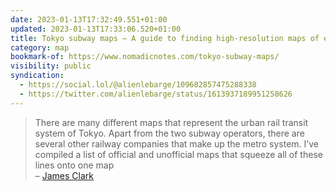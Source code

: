 ```yaml
---
date: 2023-01-13T17:32:49.551+01:00
updated: 2023-01-13T17:33:06.520+01:00
title: Tokyo subway maps – A guide to finding high-resolution maps of every railway in Tokyo
category: map
bookmark-of: https://www.nomadicnotes.com/tokyo-subway-maps/
visibility: public
syndication:
  - https://social.lol/@alienlebarge/109682857475288338
  - https://twitter.com/alienlebarge/status/1613937189951258626
---
```

> There are many different maps that represent the urban rail transit system of Tokyo. Apart from the two subway operators, there are several other railway companies that make up the metro system. I’ve compiled a list of official and unofficial maps that squeeze all of these lines onto one map  
> – [James Clark](https://mastodon.social/@nomadicnotes/109680568839588846)
